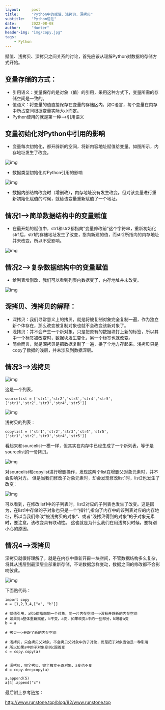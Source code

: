 ```yaml
---
layout:     post
title:      "Python中的赋值、浅拷贝、深拷贝"
subtitle:   "Python语法"
date:       2022-08-08
author:     "Hunter"
header-img: "img/copy.jpg"
tags:
    - Python
---
```

赋值、浅拷贝、深拷贝之间关系的讨论，首先应该从理解Python对数据的存储方式开始。

## 变量存储的方式：

- 引用语义：变量保存的是对象（值）的引用，采用这种方式下，变量所需的存储空间是一致的。
- 值语义：将变量的值直接保存在变量的存储区内，如C语言，每个变量在内存中所占空间根据变量实际大小而定。
- Python使用的就是第一种——>引用语义

## 变量初始化对Python中引用的影响

- 变量每次初始化，都开辟新的空间，将新内容地址赋值给变量。如图所示，内存地址发生了改变。

![img](https://pic2.zhimg.com/v2-8818937e16aeaedc2371094867ee18a5_b.jpg)

- 数据类型初始化对Python引用的影响

![img](https://pic2.zhimg.com/v2-3d8e67ae849bc6bc183501d7def6b525_b.jpg)

- 数据内部结构改变时（增删改），内存地址没有发生改变，但对该变量进行重新初始化赋值的时候，就给该变量重新赋值了一个地址。

## 情况1——>简单数据结构中的变量赋值

- 在最开始的赋值中，str1和str2都指向"变量修改前"这个字符串，重新初始化str1后，str1的存储地址发生了改变，指向新建的值，而str2所指向的内存地址并未改变，所以不受影响。

![img](https://pic2.zhimg.com/v2-cc465fd68e8afb771e2193b78d476319_b.jpg)

##  情况2——>复杂数据结构中的变量赋值

- 给列表增删改，我们可以看到列表内数据变了，内存地址并未改变。

![img](https://pic4.zhimg.com/v2-1e1484256b299736ebf92bb7deb8d603_b.jpg)

## 深拷贝、浅拷贝的解释：

- 深拷贝：我们寻常意义上的拷贝，就是将被复制对象完全复制一遍，作为独立新个体存在，那么改变被复制对象也就不会改变该新对象了。
- 浅拷贝：并不会产生一个新对象，只是把原有的数据块打上新的标签，所以其中一个标签被改变时，数据块发生变化，另一个标签也就改变。
- 简单而言，就是深拷贝是把数据复制了一遍，换了个地方存起来。浅拷贝只是copy了数据的浅层，并未涉及到数据深层。

## 情况3——>浅拷贝  

![img](https://pic2.zhimg.com/v2-3ca4b6138679ddcbf63a6ff1c2e25901_b.jpg)

 这是一个列表，

```
sourcelist = ['str1','str2','str3','str4','str5',['str1','str2','str3','str4','str5']]
```

![img](https://pic1.zhimg.com/v2-4d4adc6d691b12a955fe90da9f4dfffc_b.jpg)

浅拷贝的列表：

```
copylist = ['str1','str2','str3','str4','str5',['str1','str2','str3','str4','str5']]
```

看起来和sourcelist一模一样，但其实在内存中已经生成了一个新列表，等于是sourcelist的一份拷贝。

![img](https://pic4.zhimg.com/v2-687c60743968e0a457bb4e9cb0a12a83_b.jpg)

对sourcelist和copylist进行增删操作，发现这两个list在增删父对象元素时，并不会影响对方。 但是当我们修改子对象元素时，却会发现修改list1时，list2也发生了改变：

![img](https://pic2.zhimg.com/v2-83139028d5bf20d89f1cff01e3274b45_b.jpg)

可以看到，在修改list1中的子列表时，list2对应的子列表也发生了改变。这是因为，在list1中存储的子对象也只是一个“指针”,指向了内存中的该列表对应的内存地址，所以当我们修改“被浅拷贝的对象“、或者“浅拷贝得到的对象”的子对象元素时，要注意，该改变具有联动性。 这也就是为什么我们在用浅拷贝时候，要特别小心的原因。

##  情况4——>深拷贝

 深拷贝就很好理解了，就是在内存中重新开辟一块空间，不管数据结构多么复杂，将其从浅层到最深层全部重新存储，不论数据怎样变动，数据之间的修改都不会影响彼此。

![img](https://pic4.zhimg.com/v2-84b2e11c3a56e10ad055180617e828a3_b.jpg)

 下面贴代码：

```
import copy
a = [1,2,3,4,["a", "b"]]

# 赋值引用，a和b都指向同一个对象，同一片内存空间——>没有开辟新的内存空间
# 如果对a整体重新赋值，b不变，a变，如果改变a中的一些部分，b跟着a变
b = a

# 拷贝——>开辟了新的内存空间

# 浅拷贝，只会拷贝父对象，不会拷贝父对象中的子对象，而是把子对象当做是一种引用
# 所以如果a中的子对象变则c跟着变
c = copy.copy(a)


# 深拷贝，完全拷贝，完全独立于原对象，a变也不变
d = copy.deepcopy(a)

a.append(5)
a[4].append("c")
```

最后附上参考链接：

http://www.runstone.top/blog/82/www.runstone.top